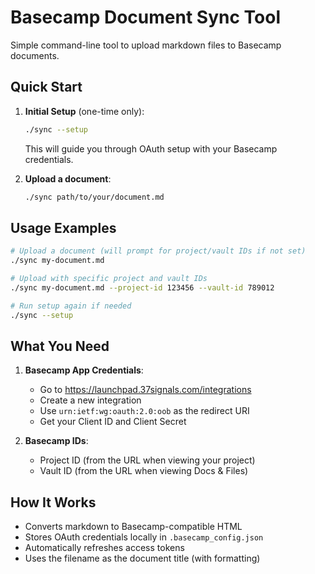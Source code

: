 # Basecamp Document Sync Tool

Simple command-line tool to upload markdown files to Basecamp documents.

## Quick Start

1. **Initial Setup** (one-time only):
   ```bash
   ./sync --setup
   ```
   This will guide you through OAuth setup with your Basecamp credentials.

2. **Upload a document**:
   ```bash
   ./sync path/to/your/document.md
   ```

## Usage Examples

```bash
# Upload a document (will prompt for project/vault IDs if not set)
./sync my-document.md

# Upload with specific project and vault IDs
./sync my-document.md --project-id 123456 --vault-id 789012

# Run setup again if needed
./sync --setup
```

## What You Need

1. **Basecamp App Credentials**:
   - Go to https://launchpad.37signals.com/integrations
   - Create a new integration
   - Use `urn:ietf:wg:oauth:2.0:oob` as the redirect URI
   - Get your Client ID and Client Secret

2. **Basecamp IDs**:
   - Project ID (from the URL when viewing your project)
   - Vault ID (from the URL when viewing Docs & Files)

## How It Works

- Converts markdown to Basecamp-compatible HTML
- Stores OAuth credentials locally in `.basecamp_config.json`
- Automatically refreshes access tokens
- Uses the filename as the document title (with formatting)